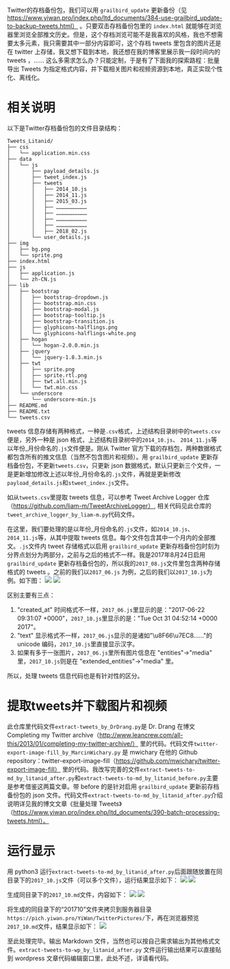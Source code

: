
Twitter的存档备份包，我们可以用 `grailbird_update` 更新备份（见 https://www.yiwan.pro/index.php/ltd_documents/384-use-grailbird_update-to-backup-tweets.html） 。只要双击存档备份包里的 `index.html` 就能够在浏览器里浏览全部推文历史。但是，这个存档浏览可能不是我喜欢的风格，我也不想需要太多元素，我只需要其中一部分内容即可，这个存档 tweets 里包含的图片还是在 twitter 上存储，我又想下载到本地，我还想在我的博客里展示我一段时间内的 tweets ，…… 这么多需求怎么办？只能定制，于是有了下面我的探索路程：批量导出 Tweets 为指定格式内容，并下载相关图片和视频资源到本地，真正实现个性化、离线化。

# 相关说明
以下是Twitter存档备份包的文件目录结构：
```
Tweets_Litanid/
├── css
│   └── application.min.css
├── data
│   └── js
│       ├── payload_details.js
│       ├── tweet_index.js
│       ├── tweets
│       │   ├── 2014_10.js
│       │   ├── 2014_11.js
│       │   ├── 2015_03.js
│       │   ├── …………………………
│       │   ├── …………………………
│       │   ├── …………………………
│       │   ├── …………………………
│       │   ├── 2018_02.js
│       └── user_details.js
├── img
│   ├── bg.png
│   └── sprite.png
├── index.html
├── js
│   ├── application.js
│   └── zh-CN.js
├── lib
│   ├── bootstrap
│   │   ├── bootstrap-dropdown.js
│   │   ├── bootstrap.min.css
│   │   ├── bootstrap-modal.js
│   │   ├── bootstrap-tooltip.js
│   │   ├── bootstrap-transition.js
│   │   ├── glyphicons-halflings.png
│   │   └── glyphicons-halflings-white.png
│   ├── hogan
│   │   └── hogan-2.0.0.min.js
│   ├── jquery
│   │   └── jquery-1.8.3.min.js
│   ├── twt
│   │   ├── sprite.png
│   │   ├── sprite.rtl.png
│   │   ├── twt.all.min.js
│   │   └── twt.min.css
│   └── underscore
│       └── underscore-min.js
├── README.md
├── README.txt
└── tweets.csv
```

tweets 信息存储有两种格式，一种是`.csv`格式，上述结构目录树中的`tweets.csv`便是，另外一种是 json 格式，上述结构目录树中的`2014_10.js`、 `2014_11.js`等以年份_月份命名的`.js`文件便是。刚从 Twitter 官方下载的存档包，两种数据格式都包含所有的推文信息（当然不包含图片和视频）。用 `grailbird_update` 更新存档备份包，不更新`tweets.csv`，只更新 json 数据格式，默认只更新三个文件，一是更新增加修改上述以年份_月份命名的`.js`文件，再就是更新修改`payload_details.js`和`stweet_index.js`文件。

如从`tweets.csv`里提取 tweets 信息，可以参考 Tweet Archive Logger 仓库（https://github.com/liam-m/TweetArchiveLogger）, 相关代码见此仓库的 `tweet_archive_logger_by_liam-m.py`代码文件。

在这里，我们要处理的是以年份_月份命名的`.js`文件，如`2014_10.js`、 `2014_11.js`等，从其中提取 tweets 信息。每个文件包含其中一个月内的全部推文。`.js`文件内 tweet 存储格式以启用 `grailbird_update` 更新存档备份包时刻为分界点划分为两部分，之前与之后的格式不一样。我是2017年8月24日启用 `grailbird_update` 更新存档备份包的，所以我的`2017_08.js`文件里包含两种存储格式的 tweets 。之前的我们以`2017_06.js` 为例，之后的我们以`2017_10.js`为例。如下图：
![](https://pich.yiwan.pro/YiWan/201802/20180209122550X001Selection201706.jpg)
![](https://pich.yiwan.pro/YiWan/201802/20180209122700X001Selection201710.jpg)

区别主要有三点：
1. "created_at" 时间格式不一样，`2017_06.js`里显示的是："2017-06-22 09:31:07 +0000"，`2017_10.js`里显示的是："Tue Oct 31 04:52:14 +0000 2017"。
2. "text" 显示格式不一样，`2017_06.js`显示的是诸如"\u8F66\u7EC8……"的 unicode 编码，`2017_10.js`里直接显示汉字。
3. 如果有多于一张图片，`2017_06.js`里所有图片信息在 "entities"->"media" 里，`2017_10.js`则是在 "extended_entities"->"media" 里。

所以，处理 tweets 信息代码也是有针对性的区分。

# 提取tweets并下载图片和视频

此仓库里代码文件`extract-tweets_by_DrDrang.py`是 Dr. Drang 在博文 Completing my Twitter archive（http://www.leancrew.com/all-this/2013/01/completing-my-twitter-archive/） 里的代码。代码文件`twitter-export-image-fill_by_MarcinWichary.py`
是 mwichary 在他的 Github repository：twitter-export-image-fill（https://github.com/mwichary/twitter-export-image-fill） 里的代码。我改写完善的文件`extract-tweets-to-md_by_litanid_after.py`和`extract-tweets-to-md_by_litanid_before.py`主要是参考借鉴这两篇文章。带 before 的是针对启用 `grailbird_update` 更新前存档备份包的 json 文件。代码文件`extract-tweets-to-md_by_litanid_after.py`介绍说明详见我的博文文章《批量处理 Tweets》（https://www.yiwan.pro/index.php/ltd_documents/390-batch-processing-tweets.html）。

# 运行显示

用 python3 运行`extract-tweets-to-md_by_litanid_after.py`后面跟随放置在同目录下的`2017_10.js`文件（可以多个文件），运行结果显示如下：
![](https://pich.yiwan.pro/YiWan/201802/20180211113247X001Selection.jpg)
![](https://pich.yiwan.pro/YiWan/201802/20180211113323X001Selection.jpg)

生成同目录下的`2017_10.md`文件，内容如下：
![](https://pich.yiwan.pro/YiWan/201802/20180211113417X001Selectionmd1.jpg)
![](https://pich.yiwan.pro/YiWan/201802/20180211114125X001Selectionmd2.jpg)

将生成的同目录下的“201710”文件夹拷贝到服务器目录`https://pich.yiwan.pro/YiWan/TwitterPictures/`下，再在浏览器预览`2017_10.md`文件，结果显示如下：
![](https://pich.yiwan.pro/YiWan/201802/20180211113948X001Selectionprei.jpg)

至此处理完毕。输出 Markdown 文件，当然也可以按自己需求输出为其他格式文件。`extract-tweets-to-wp_by_litanid_after.py` 文件运行输出结果可以直接贴到 wordpress 文章代码编辑窗口里，此处不述，详请看代码。
